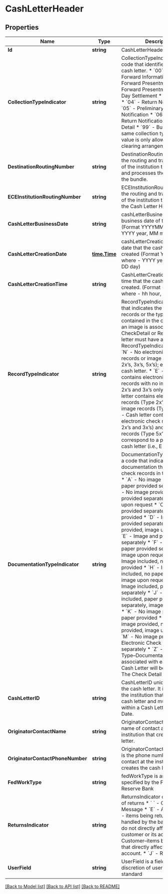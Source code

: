 # CashLetterHeader

## Properties
Name | Type | Description | Notes
------------ | ------------- | ------------- | -------------
**Id** | **string** | CashLetterHeader ID | [optional] 
**CollectionTypeIndicator** | **string** | CollectionTypeIndicator is a code that identifies the type of cash letter.  * &#x60;00&#x60; - Preliminary Forward Information * &#x60;01&#x60; - Forward Presentment * &#x60;02&#x60; - Forward Presentment - Same-Day Settlement * &#x60;03&#x60; - Return * &#x60;04&#x60; - Return Notification * &#x60;05&#x60; - Preliminary Return Notification * &#x60;06&#x60; - Final Return Notification * &#x60;20&#x60; - No Detail * &#x60;99&#x60; - Bundles not the same collection type. Use of the value is only allowed by clearing arrangement.  | [optional] 
**DestinationRoutingNumber** | **string** | DestinationRoutingNumber is the routing and transit number of the institution that receives and processes the cash letter or the bundle. | [optional] 
**ECEInstitutionRoutingNumber** | **string** | ECEInstitutionRoutingNumber is the routing and transit number of the institution that creates the Cash Letter Header record | [optional] 
**CashLetterBusinessDate** | **string** | cashLetterBusinessDate is the business date of the cash letter. (Format YYYYMMDD, where - YYYY year, MM month, DD day) | [optional] 
**CashLetterCreationDate** | [**time.Time**](time.Time.md) | cashLetterCreationDate is the date that the cash letter is created (Format YYYYMMDD, where - YYYY year, MM month, DD day) | [optional] 
**CashLetterCreationTime** | **string** | CashLetterCreationTime is the time that the cash letter is created. (Format - hhmm, where - hh hour, mm minute) | [optional] 
**RecordTypeIndicator** | **string** | RecordTypeIndicator is a code that indicates the presence of records or the type of records contained in the cash letter. If an image is associated with any CheckDetail or Return, the cash letter must have a RecordTypeIndicator of I or F.  * &#x60;N&#x60; - No electronic check records or image records (Type 2x’s, 3x’s, 5x’s); e.g., an empty cash letter. * &#x60;E&#x60; - Cash letter contains electronic check records with no images (Type 2x’s and 3x’s only). * &#x60;I&#x60; - Cash letter contains electronic check records (Type 2x’s, 3x’s) and image records (Type 5x’s). * &#x60;F&#x60; - Cash letter contains electronic check records (Type 2x’s and 3x’s) and image records (Type 5x’s) that correspond to a previously sent cash letter (i.e., E file).  | [optional] 
**DocumentationTypeIndicator** | **string** | DocumentationTypeIndicator is a code that indicates the type of documentation that supports all check records in the cash letter.  * &#x60;A&#x60; - No image provided, paper provided separately * &#x60;B&#x60; - No image provided, paper provided separately, image upon request * &#x60;C&#x60; - Image provided separately, no paper provided * &#x60;D&#x60; - Image provided separately, no paper provided, image upon request * &#x60;E&#x60; - Image and paper provided separately * &#x60;F&#x60; - Image and paper provided separately, image upon request * &#x60;G&#x60; - Image included, no paper provided * &#x60;H&#x60; - Image included, no paper provided, image upon request * &#x60;I&#x60; - Image included, paper provided separately * &#x60;J&#x60; - Image included, paper provided separately, image upon request * &#x60;K&#x60; - No image provided, no paper provided * &#x60;L&#x60; - No image provided, no paper provided, image upon request * &#x60;M&#x60; - No image provided, Electronic Check provided separately * &#x60;Z&#x60; - Not Same Type–Documentation associated with each item in Cash Letter will be different. The Check Detail  | [optional] 
**CashLetterID** | **string** | CashLetterID uniquely identifies the cash letter. It is assigned by the institution that creates the cash letter and must be unique within a Cash Letter Business Date. | [optional] 
**OriginatorContactName** | **string** | OriginatorContactName is the name of contact at the institution that creates the cash letter. | [optional] 
**OriginatorContactPhoneNumber** | **string** | OriginatorContactPhoneNumber is the phone number of the contact at the institution that creates the cash letter. | [optional] 
**FedWorkType** | **string** | fedWorkType is any valid codes specified by the Federal Reserve Bank | [optional] 
**ReturnsIndicator** | **string** | ReturnsIndicator ddentifies type of returns  * &#x60; &#x60; - Original Message * &#x60;E&#x60; - Administrative - items being returned that are handled by the bank and usually do not directly affect the customer or its account. * &#x60;R&#x60; - Customer–items being returned that directly affect a customer’s account. * &#x60;J&#x60; - Reject Return  | [optional] 
**UserField** | **string** | UserField is a field used at the discretion of users of the standard | [optional] 

[[Back to Model list]](../README.md#documentation-for-models) [[Back to API list]](../README.md#documentation-for-api-endpoints) [[Back to README]](../README.md)


